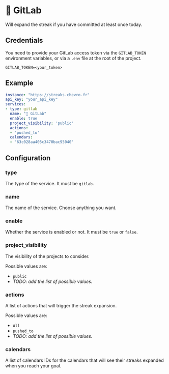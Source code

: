 # 🦊 GitLab

Will expand the streak if you have committed at least once today.

## Credentials

You need to provide your GitLab access token via the `GITLAB_TOKEN` environment variables, or via a `.env` file at the root of the project.

```env
GITLAB_TOKEN=<your_token>
```

## Example
```yml
instance: "https://streaks.chevro.fr"
api_key: "your_api_key"
services:
- type: gitlab
  name: "🦊 GitLab"
  enable: true
  project_visibility: 'public'
  actions:
  - 'pushed_to'
  calendars:
  - '63c028aa405c3470bac95040'
```

## Configuration

### **type**

The type of the service. It must be `gitlab`.

### **name**

The name of the service. Choose anything you want.

### **enable**

Whether the service is enabled or not. It must be `true` or `false`.

### **project_visibility**

The visibility of the projects to consider.

Possible values are:
- `public`
- *TODO: add the list of possible values.*

### **actions**

A list of actions that will trigger the streak expansion.

Possible values are:
- `All`
- `pushed_to`
- *TODO: add the list of possible values.*

### **calendars**

A list of calendars IDs for the calendars that will see their streaks expanded when you reach your goal.
